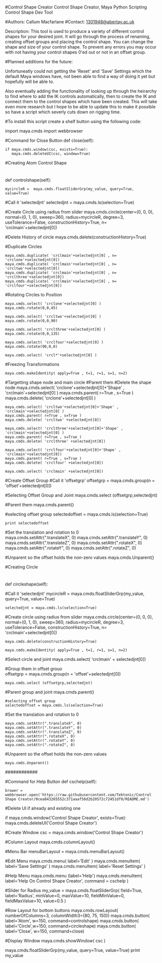 #Control Shape Creator
Control Shape Creator, Maya Python Scripting
Control Shape Dev Tool

#Authors: Callum Macfarlane
#Contact: 1301948@abertay.ac.uk


Description: This tool is used to produce a variety of different control shapes for your desired joint.
It will go through the process of renaming, creating offset groups and placing the control shape.
You can change the shape and size of your control shape.
To prevent any errors you may occur with not having your control shapes 0'ed out or not in an offset group.

#Planned additions for the future:

Unfortuneatly could not getting the 'Reset' and 'Save' Settings which the default Maya windows have, not been able to find a way of doing it yet but hopefully will be able to.

Also eventually adding the functionality of looking up through the heirarchy to find where to add the IK controls automatically, then to create the IK and connect them to the control shapes which have been created. This will take even more research but I hope to be able to update this to make it possible so have a script which severly cuts down on rigging time.


#To install this script create a shelf button using the following code:






import maya.cmds
import webbrowser



#Command for Close Button
def close(self):
    
    if maya.cmds.window(csc, exists=True):
       maya.cmds.deleteUI(csc, window=True)


#Creating Atom Control Shape
#
#
#
#
#       
#
def controlshape(self):     

    mycircleR =  maya.cmds.floatSliderGrp(my_value, query=True, value=True)

#Call it 'selectedjnt'
    selectedjnt = maya.cmds.ls(selection=True)
    

#Create Circle using radius from slider
    maya.cmds.circle(center=(0, 0, 0), normal=(0, 1, 0), sweep=360, radius=mycircleR, degree=3, useTolerance=False, constructionHistory=True, n= 'crclmain'+selectedjnt[0])

#Delete History of circle
    maya.cmds.delete(constructionHistory=True)


#Duplicate Circles

    maya.cmds.duplicate( 'crclmain'+selectedjnt[0] , n= 'crclone'+selectedjnt[0])
    maya.cmds.duplicate( 'crclmain'+selectedjnt[0] , n= 'crcltwo'+selectedjnt[0])
    maya.cmds.duplicate( 'crclmain'+selectedjnt[0] , n= 'crclthree'+selectedjnt[0])
    maya.cmds.duplicate( 'crclmain'+selectedjnt[0] , n= 'crclfour'+selectedjnt[0])


#Rotating Circles to Position

    maya.cmds.select( 'crclone'+selectedjnt[0] )
    maya.cmds.rotate(0,0,45)

    maya.cmds.select( 'crcltwo'+selectedjnt[0] )
    maya.cmds.rotate(0,0,90)

    maya.cmds.select( 'crclthree'+selectedjnt[0] )
    maya.cmds.rotate(0,0,135)

    maya.cmds.select( 'crclfour'+selectedjnt[0] )
    maya.cmds.rotate(90,0,0)

    maya.cmds.select( 'crcl*'+selectedjnt[0] )

#Freezing Transformations    

    maya.cmds.makeIdentity( apply=True , t=1, r=1, s=1, n=2)


#Targetting shape node and main circle
#Parent them
#Delete the shape node
    maya.cmds.select( 'crclone'+selectedjnt[0]+'Shape' , 'crclmain'+selectedjnt[0] )
    maya.cmds.parent( r=True , s=True )
    maya.cmds.delete( 'crclone'+selectedjnt[0] )

    maya.cmds.select( 'crcltwo'+selectedjnt[0]+'Shape' , 'crclmain'+selectedjnt[0] )
    maya.cmds.parent( r=True , s=True )
    maya.cmds.delete( 'crcltwo' +selectedjnt[0])

    maya.cmds.select( 'crclthree'+selectedjnt[0]+'Shape' , 'crclmain'+selectedjnt[0] )
    maya.cmds.parent( r=True , s=True )
    maya.cmds.delete( 'crclthree' +selectedjnt[0])

    maya.cmds.select( 'crclfour'+selectedjnt[0]+'Shape' , 'crclmain'+selectedjnt[0])
    maya.cmds.parent( r=True , s=True )
    maya.cmds.delete( 'crclfour' +selectedjnt[0])

    maya.cmds.select( 'crclmain' +selectedjnt[0])


#Create Offset Group
#Call it 'offsetgrp'
    offsetgrp = maya.cmds.group(n = 'offset'+selectedjnt[0])



#Selecting Offset Group and Joint
    maya.cmds.select (offsetgrp,selectedjnt)

#Parent them
    maya.cmds.parent()
    
#selecting offset group
    selectedoffset = maya.cmds.ls(selection=True)
    
    print selectedoffset
    
    
#Set the translation and rotation to 0    
    maya.cmds.setAttr(".translateX", 0) 
    maya.cmds.setAttr(".translateY", 0) 
    maya.cmds.setAttr(".translateZ", 0) 
    maya.cmds.setAttr(".rotateX", 0) 
    maya.cmds.setAttr(".rotateY", 0) 
    maya.cmds.setAttr(".rotateZ", 0) 

#Unparent so the offset holds the non-zero values
    maya.cmds.Unparent()
   
    

#Creating Circle   
#
#
#
#
#
def circleshape(self):

#Call it 'selectedjnt'
    mycircleR =  maya.cmds.floatSliderGrp(my_value, query=True, value=True)

    selectedjnt = maya.cmds.ls(selection=True)

#Create circle using radius from slider
    maya.cmds.circle(center=(0, 0, 0), normal=(0, 1, 0), sweep=360, radius=mycircleR, degree=3, useTolerance=False, constructionHistory=True, n= 'crclmain'+selectedjnt[0])
    
    maya.cmds.delete(constructionHistory=True)
    
    maya.cmds.makeIdentity( apply=True , t=1, r=1, s=1, n=2)

#Select circle and joint
    maya.cmds.select( 'crclmain' + selectedjnt[0])
    
    
#Group them in offset grouo    
    offsetgrp = maya.cmds.group(n = 'offset'+selectedjnt[0])
    
    maya.cmds.select (offsetgrp,selectedjnt)
    
    
#Parent group and joint
    maya.cmds.parent()
    
    #selecting offset group
    selectedoffset = maya.cmds.ls(selection=True)
    
    
    
#Set the translation and rotation to 0    

    maya.cmds.setAttr(".translateX", 0) 
    maya.cmds.setAttr(".translateY", 0) 
    maya.cmds.setAttr(".translateZ", 0) 
    maya.cmds.setAttr(".rotateX", 0) 
    maya.cmds.setAttr(".rotateY", 0) 
    maya.cmds.setAttr(".rotateZ", 0) 
    
    
#Unparent so the offset holds the non-zero values

    maya.cmds.Unparent()
    
############

#Command for Help Button
def cschelp(self):
    
    brower = webbrowser.open('https://raw.githubusercontent.com/Tektonic/Control Shape Creator/0cea843265552c371aaaf56d2b20572c72451df0/README.md')



#Delete UI if already and existing one

if maya.cmds.window('Control Shape Creator', exists=True):
    maya.cmds.deleteUI('Control Shape Creator')

#Create Window
csc = maya.cmds.window('Control Shape Creator')

#Column Layout
maya.cmds.columnLayout()

#Menu Bar
menuBarLayout = maya.cmds.menuBarLayout()

#Edit Menu
maya.cmds.menu( label='Edit' )
maya.cmds.menuItem( label='Save Settings' )
maya.cmds.menuItem( label='Reset Settings' )

#Help Menu
maya.cmds.menu (label='Help')
maya.cmds.menuItem( label='Help On Control Shape Creator', command = cschelp )


#Slider for Radius
my_value = maya.cmds.floatSliderGrp( field=True, label='Radius', minValue=0, maxValue=10, fieldMinValue=0, fieldMaxValue=10, value=0.5 )


#Row Layout for bottom buttons
maya.cmds.rowLayout( numberOfColumns=3, columnWidth3=(80, 75, 150))
maya.cmds.button( label='Atom', w=150, command=controlshape)
maya.cmds.button( label='Circle',w=150, command=circleshape)
maya.cmds.button( label='Close', w=150, command=close)

#Display Window
maya.cmds.showWindow( csc )


maya.cmds.floatSliderGrp(my_value, query=True, value=True)
print my_value


